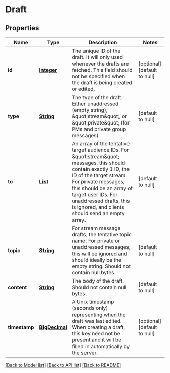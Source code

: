 # Draft
## Properties

Name | Type | Description | Notes
------------ | ------------- | ------------- | -------------
**id** | [**Integer**](integer.md) | The unique ID of the draft. It will only used whenever the drafts are fetched. This field should not be specified when the draft is being created or edited.  | [optional] [default to null]
**type** | [**String**](string.md) | The type of the draft. Either unaddressed (empty string), \&quot;stream\&quot;, or \&quot;private\&quot; (for PMs and private group messages).  | [default to null]
**to** | [**List**](integer.md) | An array of the tentative target audience IDs. For \&quot;stream\&quot; messages, this should contain exactly 1 ID, the ID of the target stream. For private messages, this should be an array of target user IDs. For unaddressed drafts, this is ignored, and clients should send an empty array.  | [default to null]
**topic** | [**String**](string.md) | For stream message drafts, the tentative topic name. For private or unaddressed messages, this will be ignored and should ideally be the empty string. Should not contain null bytes.  | [default to null]
**content** | [**String**](string.md) | The body of the draft. Should not contain null bytes.  | [default to null]
**timestamp** | [**BigDecimal**](number.md) | A Unix timestamp (seconds only) representing when the draft was last edited. When creating a draft, this key need not be present and it will be filled in automatically by the server.  | [optional] [default to null]

[[Back to Model list]](../README.md#documentation-for-models) [[Back to API list]](../README.md#documentation-for-api-endpoints) [[Back to README]](../README.md)

